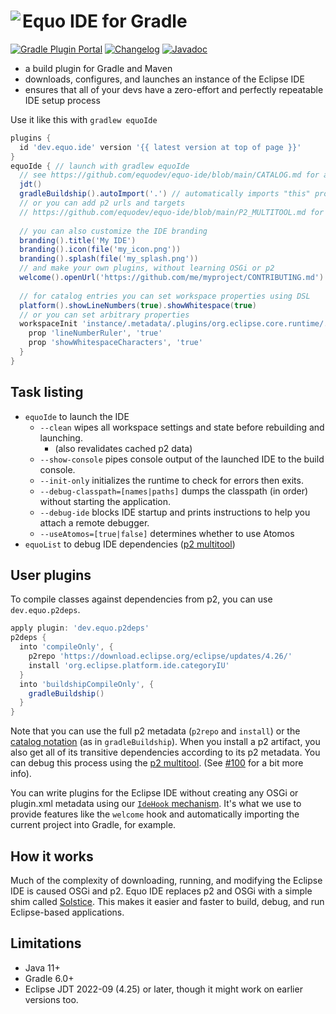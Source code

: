 # <image align="left" src="../.github/equo_logo.svg"> Equo IDE for Gradle

[![Gradle Plugin Portal](https://img.shields.io/gradle-plugin-portal/v/dev.equo.ide?color=blue&label=gradle%20plugin%20portal)](https://plugins.gradle.org/plugin/dev.equo.ide)
[![Changelog](https://img.shields.io/badge/changelog-here-blue)](CHANGELOG.md)
[![Javadoc](https://img.shields.io/badge/javadoc-here-blue)](https://javadoc.io/doc/dev.equo.ide/equo-ide-gradle-plugin)

- a build plugin for Gradle and Maven
- downloads, configures, and launches an instance of the Eclipse IDE
- ensures that all of your devs have a zero-effort and perfectly repeatable IDE setup process

Use it like this with `gradlew equoIde`

```gradle
plugins {
  id 'dev.equo.ide' version '{{ latest version at top of page }}'
}
equoIde { // launch with gradlew equoIde
  // see https://github.com/equodev/equo-ide/blob/main/CATALOG.md for all available plugins
  jdt()
  gradleBuildship().autoImport('.') // automatically imports "this" project, could also be '../' or something like that
  // or you can add p2 urls and targets
  // https://github.com/equodev/equo-ide/blob/main/P2_MULTITOOL.md for more info
  
  // you can also customize the IDE branding
  branding().title('My IDE')
  branding().icon(file('my_icon.png'))
  branding().splash(file('my_splash.png'))
  // and make your own plugins, without learning OSGi or p2
  welcome().openUrl('https://github.com/me/myproject/CONTRIBUTING.md')
  
  // for catalog entries you can set workspace properties using DSL
  platform().showLineNumbers(true).showWhitespace(true)
  // or you can set arbitrary properties
  workspaceInit 'instance/.metadata/.plugins/org.eclipse.core.runtime/.settings/org.eclipse.ui.editors.prefs', {
    prop 'lineNumberRuler', 'true'
    prop 'showWhitespaceCharacters', 'true'
  }
}
```

## Task listing

- `equoIde` to launch the IDE
  - `--clean` wipes all workspace settings and state before rebuilding and launching.
    - (also revalidates cached p2 data)
  - `--show-console` pipes console output of the launched IDE to the build console.
  - `--init-only` initializes the runtime to check for errors then exits.
  - `--debug-classpath=[names|paths]` dumps the classpath (in order) without starting the application.
  - `--debug-ide` blocks IDE startup and prints instructions to help you attach a remote debugger.
  - `--useAtomos=[true|false]` determines whether to use Atomos
- `equoList` to debug IDE dependencies ([p2 multitool](../P2_MULTITOOL.md))

## User plugins

To compile classes against dependencies from p2, you can use `dev.equo.p2deps`.

```gradle
apply plugin: 'dev.equo.p2deps'
p2deps {
  into 'compileOnly', {
    p2repo 'https://download.eclipse.org/eclipse/updates/4.26/'
    install 'org.eclipse.platform.ide.categoryIU'
  }
  into 'buildshipCompileOnly', {
    gradleBuildship()
  }
}
```

Note that you can use the full p2 metadata (`p2repo` and `install`) or the [catalog notation](../CATALOG.md) (as in `gradleBuildship`). When you install a p2 artifact, you also get all of its transitive dependencies according to its p2 metadata. You can debug this process using the [p2 multitool](../P2_MULTITOOL.md). (See [#100](https://github.com/equodev/equo-ide/issues/100) for a bit more info).

You can write plugins for the Eclipse IDE without creating any OSGi or plugin.xml metadata using our [`IdeHook` mechanism](../CONTRIBUTING.md#idehook). It's what we use to provide features like the `welcome` hook and automatically importing the current project into Gradle, for example.

## How it works

Much of the complexity of downloading, running, and modifying the Eclipse IDE is caused OSGi and p2. Equo IDE replaces p2 and OSGi with a simple shim called [Solstice](https://github.com/equodev/equo-ide/tree/main/solstice). This makes it easier and faster to build, debug, and run Eclipse-based applications.

## Limitations

- Java 11+
- Gradle 6.0+
- Eclipse JDT 2022-09 (4.25) or later, though it might work on earlier versions too.